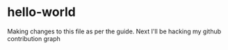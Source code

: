 # hello-world
Making changes to this file as per the guide.
Next I'll be hacking my github contribution graph
